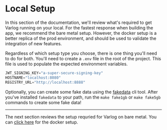 # Local Setup

In this section of the documentation, we'll review what's required to get Varlog
running on your local. For the fastest response when building the app, we recommend
the bare metal setup. However, the docker setup is a better replica of the prod
environment, and should be used to validate the integration of new features.

Regardless of which setup type you choose, there is one thing you'll need to do
for both. You'll need to create a `.env` file in the root of the project. 
This file is used to populate the expected environment variables.

```python
JWT_SIGNING_KEY="a-super-secure-signing-key"
HOSTNAME="localhost:8080"
REGISTRY_URL="http://localhost:8888"
```

Optionally, you can create some fake data using the
[fakedata](https://github.com/lucapette/fakedata) cli tool. After you've installed
`fakedata` to your path, run the `make fake1gb` or `make fake5gb` commands to create
some fake data!

---

The next section reviews the setup requried for Varlog on bare metal. You can
[click here](docker_setup.md) for the docker setup.
